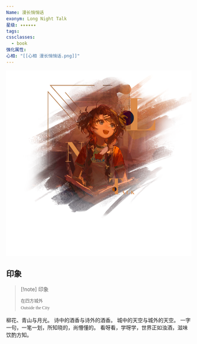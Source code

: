 ```yaml
---
Name: 漫长悄悄话
exonym: Long Night Talk
星级: ✦✦✦✦✦✦
tags: 
cssclasses:
  - book
强化属性: 
心相: "[[心相 漫长悄悄话.png]]"
---
```

![cover](assets/漫长悄悄话｜Long%20Night%20Talk.assets/心相%20漫长悄悄话.png)
## 印象
> [!note] 印象
> <p style="font-family: '宋体', sans-serif; font-size: 12px; line-height: 1.5;">
>     在四方城外<br>
>     <span style="font-family: serif;">Outside the City</span>
> </p>
柳花、青山与月光。
诗中的酒香与诗外的酒香。
城中的天空与城外的天空。
一字一句，一笔一划，所知晓的，尚懵懂的。
看呀看，学呀学，世界正如浊酒，滋味饮酌方知。


